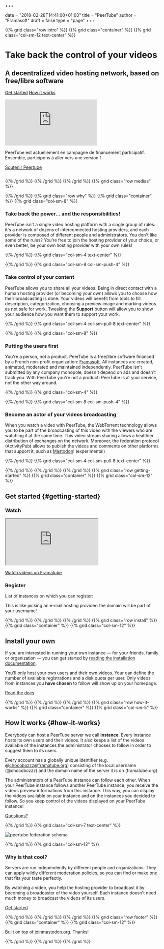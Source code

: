 +++

date = "2018-02-28T14:41:00+01:00"
title = "PeerTube"
author = "Framasoft"
draft = false
type = "page"
+++

{{% grid class="row intro" %}}
{{% grid class="container" %}}
{{% grid class="col-sm-12 text-center" %}}

# Take back the control of your videos
## A decentralized video hosting network, based on free/libre software

[Get started](#getting-started) [How it works](#how-it-works)

<div class="col-md-5 well col-md-push-7">
  <div class="embed-responsive embed-responsive-16by9">
    <iframe class="embed-responsive-item" frameborder="0" allowfullscreen
      src="https://framatube.org/videos/embed/f78a97f8-a142-4ce1-a5bd-154bf9386504"></iframe>
  </div>
  <p class="text-left">PeerTube est actuellement en campagne de financement participatif.
  Ensemble, participons à aller vers une version 1.</p>
  <p><a class="button" href="#kisskissbankbank">Soutenir Peertube</a></p>
</div>
<div class="col-md-7 col-md-pull-5">
  <img src="/notebook.jpg" class="img-responsive" alt="" />
</div>

{{% /grid %}}
{{% /grid %}}
{{% /grid %}}
{{% grid class="row medias" %}}

<!---
{{% grid class="container" %}}
{{% grid class="col-sm-12 text-center" %}}

### As seen on

- [![Le Figaro](/le_figaro_nb.png)](#media1)
- [![L’Humanité](/l_humanite_nb.png)](#media2)
- [![Libération](/liberation_nb.png)](#media3)
- [![NextInpact](/next_inpact_nb.png)](#media4)

{{% /grid %}}
{{% /grid %}}
-->

{{% /grid %}}
{{% grid class="row why" %}}
{{% grid class="container" %}}
{{% grid class="col-sm-8" %}}

### Take back the power… and the responsibilities!

PeerTube isn't a single video hosting platform with a single group of rules:
it's a network of dozens of interconnected hosting providers, and each provider is composed
of different people and administrators. You don't like some of the rules?
You're free to join the hosting provider of your choice, or even better,
be your own hosting provider with your own rules!

{{% /grid %}}
{{% grid class="col-sm-4 text-center" %}}

<i class="fa fa-globe fa-5x" aria-hidden="true"></i>

{{% /grid %}}
{{% grid class="col-sm-8 col-sm-push-4" %}}

### Take control of your content

PeerTube allows you to share all your videos. Being in direct contact with a human hosting provider (or becoming your own) allows you to choose how their broadcasting is done.
Your videos will benefit from tools to fill description, categorization, choosing a preview image and marking videos as not safe for work.
Tweaking the **Support** button will allow you to show your audience how you want them to support your work.

{{% /grid %}}
{{% grid class="col-sm-4 col-sm-pull-8 text-center" %}}

<i class="fa fa-comment fa-5x" aria-hidden="true"></i>

{{% /grid %}}
{{% grid class="col-sm-8" %}}

### Putting the users first

You're a person, not a product. PeerTube is a free/libre software
financed by a French non-profit organization: [Framasoft](https://soutenir.framasoft.org/association).
All instances are created, animated, moderated and maintained independently.
PeerTube isn't submitted by any company monopole, doesn't depend on ads and doesn't track you.
With PeerTube you're not a product:
PeerTube is at your service, not the other way around.

{{% /grid %}}
{{% grid class="col-sm-4" %}}

<i class="fa fa-group fa-5x" aria-hidden="true"></i>

{{% /grid %}}
{{% grid class="col-sm-8 col-sm-push-4" %}}

### Become an actor of your videos broadcasting

When you watch a video with PeerTube, the WebTorrent technology
allows you to be part of the broadcasting of this video with the viewers who
are watching it at the same time.
This video stream sharing allows a healthier distribution of exchanges on the network.
Moreover, the federation protocol (ActivityPub) allows to publish the videos and comments on other platforms that support it, such as [Mastodon](https://joinmastodon.org)! (experimental)

{{% /grid %}}
{{% grid class="col-sm-4 col-sm-pull-8 text-center" %}}

<i class="fa fa-fire fa-5x" aria-hidden="true"></i>

{{% /grid %}}
{{% /grid %}}
{{% /grid %}}
{{% grid class="row getting-started" %}}
{{% grid class="container" %}}
{{% grid class="col-sm-12" %}}

## Get started {#getting-started}

### Watch

<div class="embed-responsive embed-responsive-16by9">
  <iframe class="embed-responsive-item" src="https://framatube.org/videos/embed/a8ea95b8-0396-49a6-8f30-e25e25fb2828" allowfullscreen></iframe>
</div>

[Watch videos on Framatube](https://framatube.org)

### Register

List of instances on which you can register:

<div id="instances-list" class="list-group"></div>

<div id="instances-list-error" class="alert alert-danger" style="display: none">We are sorry, but we failed to fetch the list of available instances. Please try again later.</div>

<div class="alert alert-info">This is like picking an e-mail hosting provider: the domain will be part of your username!</div>

{{% /grid %}}
{{% /grid %}}
{{% /grid %}}
{{% grid class="row install" %}}
{{% grid class="container" %}}
{{% grid class="col-sm-12" %}}

## Install your own

If you are interested in running your own instance — for your friends,
family or organization — you can get started by [reading the installation
documentation](https://github.com/Chocobozzz/PeerTube/blob/develop/support/doc/production.md).

You'll only host your own users and their own videos.
Your can define the number of available registrations and a disk quota per user. Only videos from instances you **have chosen** to follow will show up on your homepage.

<a href="https://github.com/Chocobozzz/PeerTube/#production" target="_blank">Read the docs</a>

{{% /grid %}}
{{% /grid %}}
{{% /grid %}}
{{% grid class="row how-it-works" %}}
{{% grid class="container" %}}
{{% grid class="col-sm-5" %}}

## How it works {#how-it-works}

Everybody can host a PeerTube server we call **instance**.
Every instance hosts its own users and their videos.
It also keeps a list of the videos available of the instances
the administrator chooses to follow in order to suggest them to its users.

Every account has a globally unique identifier (e.g. @chocobozzz@framatube.org) consisting of the local username (@chocobozzz) and the domain name of the server it is on (framatube.org).

The administrators of a PeerTube instance can follow each other.
When your PeerTube instance follows another PeerTube instance, you receive
the videos preview informations from this instance. This way, you can display
the videos available on your instance and on the instances you decided to follow.
So you keep control of the videos displayed on your PeerTube instance!

[Questions?](/en/faq)

{{% /grid %}}
{{% grid class="col-sm-7 text-center" %}}

![peertube federation schema](/pt-p2p.png)

{{% /grid %}}
{{% grid class="col-sm-12" %}}

### Why is that cool?

Servers are run independently by different people and organizations.
They can apply wildly different moderation policies, so you can find or
make one that fits your taste perfectly.

By watching a video, you help the hosting provider to broadcast it by becoming
a broadcaster of the video yourself. Each instance doesn't need much money to broadcast
the videos of its users.

[Get started](#getting-started)

{{% /grid %}}
{{% /grid %}}
{{% /grid %}}
{{% grid class="row footer" %}}
{{% grid class="container" %}}
{{% grid class="col-sm-12" %}}

Built on top of <a href="https://joinmastodon.org" target="_blank">joinmastodon.org</a>. Thanks!

{{% /grid %}}
{{% /grid %}}
{{% /grid %}}
<p>
